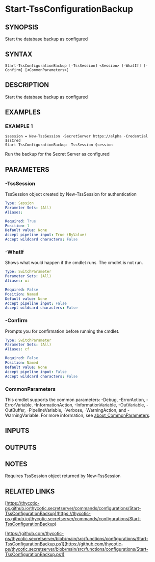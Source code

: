 # Start-TssConfigurationBackup

## SYNOPSIS
Start the database backup as configured

## SYNTAX

```
Start-TssConfigurationBackup [-TssSession] <Session> [-WhatIf] [-Confirm] [<CommonParameters>]
```

## DESCRIPTION
Start the database backup as configured

## EXAMPLES

### EXAMPLE 1
```
$session = New-TssSession -SecretServer https://alpha -Credential $ssCred
Start-TssConfigurationBackup -TssSession $session
```

Run the backup for the Secret Server as configured

## PARAMETERS

### -TssSession
TssSession object created by New-TssSession for authentication

```yaml
Type: Session
Parameter Sets: (All)
Aliases:

Required: True
Position: 1
Default value: None
Accept pipeline input: True (ByValue)
Accept wildcard characters: False
```

### -WhatIf
Shows what would happen if the cmdlet runs.
The cmdlet is not run.

```yaml
Type: SwitchParameter
Parameter Sets: (All)
Aliases: wi

Required: False
Position: Named
Default value: None
Accept pipeline input: False
Accept wildcard characters: False
```

### -Confirm
Prompts you for confirmation before running the cmdlet.

```yaml
Type: SwitchParameter
Parameter Sets: (All)
Aliases: cf

Required: False
Position: Named
Default value: None
Accept pipeline input: False
Accept wildcard characters: False
```

### CommonParameters
This cmdlet supports the common parameters: -Debug, -ErrorAction, -ErrorVariable, -InformationAction, -InformationVariable, -OutVariable, -OutBuffer, -PipelineVariable, -Verbose, -WarningAction, and -WarningVariable. For more information, see [about_CommonParameters](http://go.microsoft.com/fwlink/?LinkID=113216).

## INPUTS

## OUTPUTS

## NOTES
Requires TssSession object returned by New-TssSession

## RELATED LINKS

[https://thycotic-ps.github.io/thycotic.secretserver/commands/configurations/Start-TssConfigurationBackup](https://thycotic-ps.github.io/thycotic.secretserver/commands/configurations/Start-TssConfigurationBackup)

[https://github.com/thycotic-ps/thycotic.secretserver/blob/main/src/functions/configurations/Start-TssConfigurationBackup.ps1](https://github.com/thycotic-ps/thycotic.secretserver/blob/main/src/functions/configurations/Start-TssConfigurationBackup.ps1)

